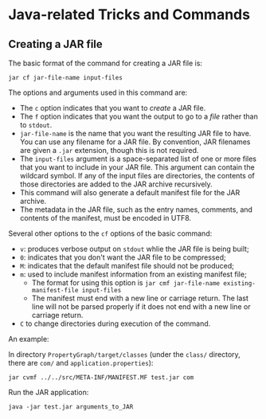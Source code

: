 # Java-related Tricks and Commands

## Creating a JAR file

The basic format of the command for creating a JAR file is:

```
jar cf jar-file-name input-files
```

The options and arguments used in this command are:
- The `c` option indicates that you want to *create* a JAR file.
- The `f` option indicates that you want the output to go to a *file* rather than to `stdout`.
- `jar-file-name` is the name that you want the resulting JAR file to have. You can use any filename for a JAR file. By convention, JAR filenames are given a `.jar` extension, though this is not required.
- The `input-files` argument is a space-separated list of one or more files that you want to include in your JAR file. This argument can contain the wildcard symbol. If any of the input files are directories, the contents of those directories are added to the JAR archive recursively.
- This command will also generate a default manifest file for the JAR archive.
- The metadata in the JAR file, such as the entry names, comments, and contents of the manifest, must be encoded in UTF8.

Several other options to the `cf` options of the basic command:
- `v`: produces verbose output on `stdout` whlie the JAR file is being built;
- `0`: indicates that you don't want the JAR file to be compressed;
- `M`: indicates that the default manifest file should not be produced;
- `m`: used to include manifest information from an existing manifest file;
  - The format for using this option is `jar cmf jar-file-name existing-manifest-file input-files`
  - The manifest must end with a new line or carriage return. The last line will not be parsed properly if it does not end with a new line or carriage return.
- `C` to change directories during execution of the command.

An example:

In directory `PropertyGraph/target/classes` (under the `class/` directory, there are `com/` and `application.properties`):

```
jar cvmf ../../src/META-INF/MANIFEST.MF test.jar com
```

Run the JAR application:

```
java -jar test.jar arguments_to_JAR
```
